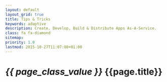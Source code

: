 ```yaml
---
layout: default
layout_grid: true
title: Tips & Tricks
keywords: adaptive
description: Create, Develop, Build & Distribute Apps As-A-Service. 
class: fa fa-diamond
sitemap:
priority: 1.0
lastmod: 2015-10-27T11:07:00+01:00
---
```


<h1><i class="{{ page.class }}" style="width: 55px;">{{ page_class_value }}</i> {{page.title}}</h1>